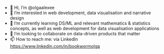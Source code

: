 - 👋 Hi, I’m @olgaalexee
- 👀 I’m interested in web development, data visualisation and narrative design
- 🌱 I’m currently learning DS/ML and relevant mathematics & statistics concepts, as well as web development for data visualisation applications
- 💞️ I’m looking to collaborate on data-driven products that matter
- 📫 How to reach me: via LinkedIn https://www.linkedin.com/in/bookwormolga

<!---
olgaalexee/olgaalexee is a ✨ special ✨ repository because its `README.md` (this file) appears on your GitHub profile.
You can click the Preview link to take a look at your changes.
--->
